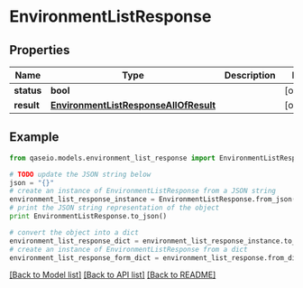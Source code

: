 # EnvironmentListResponse


## Properties

Name | Type | Description | Notes
------------ | ------------- | ------------- | -------------
**status** | **bool** |  | [optional] 
**result** | [**EnvironmentListResponseAllOfResult**](EnvironmentListResponseAllOfResult.md) |  | [optional] 

## Example

```python
from qaseio.models.environment_list_response import EnvironmentListResponse

# TODO update the JSON string below
json = "{}"
# create an instance of EnvironmentListResponse from a JSON string
environment_list_response_instance = EnvironmentListResponse.from_json(json)
# print the JSON string representation of the object
print EnvironmentListResponse.to_json()

# convert the object into a dict
environment_list_response_dict = environment_list_response_instance.to_dict()
# create an instance of EnvironmentListResponse from a dict
environment_list_response_form_dict = environment_list_response.from_dict(environment_list_response_dict)
```
[[Back to Model list]](../README.md#documentation-for-models) [[Back to API list]](../README.md#documentation-for-api-endpoints) [[Back to README]](../README.md)


